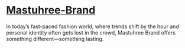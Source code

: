 # [Mastuhree-Brand](https://mastuhreebrand.com/)
In today’s fast-paced fashion world, where trends shift by the hour and personal identity often gets lost in the crowd, Mastuhree Brand offers something different—something lasting.
